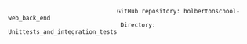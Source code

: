                                    GitHub repository: holbertonschool-web_back_end
                                    Directory: Unittests_and_integration_tests
